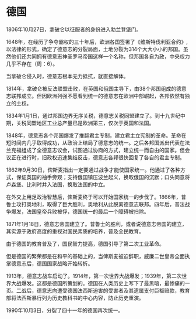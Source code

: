 # 德国

1806年10月27日，拿破仑以征服者的身份进入勃兰登堡门。  

1648年，在经历了争夺霸权的三十年后，欧洲各国签署了《维斯特伐利亚合约》,以法律的形式，确定了德意志的分裂局面，土地分裂为314个大大小小的邦国。虽然他们还共同拥有德意志神圣罗马帝国这样一个名称，但邦国各自为政，中央权力几乎不存在（周：6）。  

当拿破仑侵入时，德意志根本无力抵抗，就直接解体。  

1814年，拿破仑被反法联盟击败，在英国和俄国主导下，由38个邦国组成的德意志联邦成立。但因欧洲列强不愿看到统一的德意志在欧洲中部崛起，各邦依然有独立的主权。  

1834年1月1日，通过邦国边界无序关税，德意志关税同盟建立了。到十九世纪中期，关税同盟地区工业总产量已是欧洲第三，仅次于英国和法国。  

1848年，德意志各个邦国爆发了推翻君主专制，建立君主立宪制的革命。革命在短时间内几乎取得成功，从政治上结局了德意志的统一。之后各邦国派出代表在法兰克福组成了全德意志议会，试图通过协商的方式，建立统一而自由的国家。但会议正在进行时，旧政权迅速集结反击，德意志各邦很快回复了各自的君主专制。  

1862年9月30日，俾斯麦指出一定要通过战争才能使国家统一。他通过了各种方式，保证英国的袖手旁观；支持俄国镇压波兰起义，换取俄国的沉默；口头同意将卢森堡、比利时并入法国，换取法国的中立。  

在外交上用足政治智慧后，俾斯麦终于可以开始国家统一的步伐了。1866年，普鲁士攻打奥地利，取得了巨大胜利，奥地利从此脱离德意志联邦。四年后，普法战争爆发，法国皇帝兵败被俘，德国统一的最后一个障碍被扫除。  

1871年1月18日，德意志帝国建立了。普鲁士的胜利，或者说德意志帝国的建立，其实源于政府高度的重视对国民素质的培养，普及全民教育。  

由于德国的教育普及了，国民智力提高，德国引导了第二次工业革命。  

但是德国的繁荣都是在和平的基础上的，当俾斯麦被迫辞职，威廉二世皇帝全面执掌德意志后，德国国家战略开始转折。  

1913年，德意志战车启动了。1914年，第一次世界大战爆发；1939年，第二次世界大战爆发。这都是德国所策划的。德国在人类历史上写下了最黑暗，最惨痛的一页。二战后，德意志向遭受德国法西斯迫害的受害者及其遗属支付巨额赔款，教育部将法西斯暴行列为历史教科书的中心内容，防止历史重演。  

1990年10月3日，分裂了四十一年的德国再次统一。


